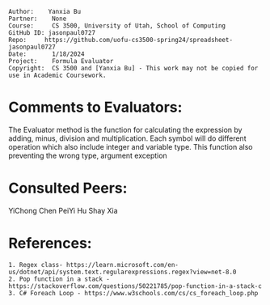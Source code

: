 ﻿```
Author:    Yanxia Bu
Partner:    None
Course:     CS 3500, University of Utah, School of Computing
GitHub ID: jasonpaul0727
Repo:     https://github.com/uofu-cs3500-spring24/spreadsheet-jasonpaul0727
Date:		1/18/2024
Project:    Formula Evaluator
Copyright:  CS 3500 and [Yanxia Bu] - This work may not be copied for use in Academic Coursework.
```

# Comments to Evaluators:
The Evaluator method is the function for calculating the  expression by adding, minus, division and multiplication. 
Each symbol will do different operation which also include integer and variable type. This function also preventing the wrong type, argument exception 

# Consulted Peers:

YiChong Chen
PeiYi Hu
Shay Xia
# References:

    1. Regex class- https://learn.microsoft.com/en-us/dotnet/api/system.text.regularexpressions.regex?view=net-8.0
    2. Pop function in a stack - https://stackoverflow.com/questions/50221785/pop-function-in-a-stack-c
    3. C# Foreach Loop - https://www.w3schools.com/cs/cs_foreach_loop.php
